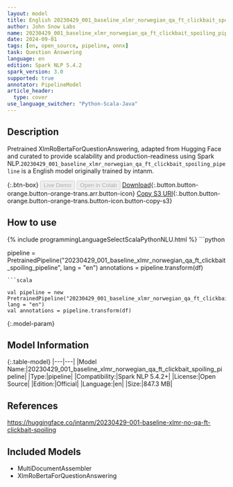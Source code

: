 ```yaml
---
layout: model
title: English 20230429_001_baseline_xlmr_norwegian_qa_ft_clickbait_spoiling_pipeline pipeline XlmRoBertaForQuestionAnswering from intanm
author: John Snow Labs
name: 20230429_001_baseline_xlmr_norwegian_qa_ft_clickbait_spoiling_pipeline
date: 2024-09-01
tags: [en, open_source, pipeline, onnx]
task: Question Answering
language: en
edition: Spark NLP 5.4.2
spark_version: 3.0
supported: true
annotator: PipelineModel
article_header:
  type: cover
use_language_switcher: "Python-Scala-Java"
---
```


## Description

Pretrained XlmRoBertaForQuestionAnswering, adapted from Hugging Face and curated to provide scalability and production-readiness using Spark NLP.`20230429_001_baseline_xlmr_norwegian_qa_ft_clickbait_spoiling_pipeline` is a English model originally trained by intanm.

{:.btn-box}
<button class="button button-orange" disabled>Live Demo</button>
<button class="button button-orange" disabled>Open in Colab</button>
[Download](https://s3.amazonaws.com/auxdata.johnsnowlabs.com/public/models/20230429_001_baseline_xlmr_norwegian_qa_ft_clickbait_spoiling_pipeline_en_5.4.2_3.0_1725174374749.zip){:.button.button-orange.button-orange-trans.arr.button-icon}
[Copy S3 URI](s3://auxdata.johnsnowlabs.com/public/models/20230429_001_baseline_xlmr_norwegian_qa_ft_clickbait_spoiling_pipeline_en_5.4.2_3.0_1725174374749.zip){:.button.button-orange.button-orange-trans.button-icon.button-copy-s3}

## How to use



<div class="tabs-box" markdown="1">
{% include programmingLanguageSelectScalaPythonNLU.html %}
```python

pipeline = PretrainedPipeline("20230429_001_baseline_xlmr_norwegian_qa_ft_clickbait_spoiling_pipeline", lang = "en")
annotations =  pipeline.transform(df)   

```
```scala

val pipeline = new PretrainedPipeline("20230429_001_baseline_xlmr_norwegian_qa_ft_clickbait_spoiling_pipeline", lang = "en")
val annotations = pipeline.transform(df)

```
</div>

{:.model-param}
## Model Information

{:.table-model}
|---|---|
|Model Name:|20230429_001_baseline_xlmr_norwegian_qa_ft_clickbait_spoiling_pipeline|
|Type:|pipeline|
|Compatibility:|Spark NLP 5.4.2+|
|License:|Open Source|
|Edition:|Official|
|Language:|en|
|Size:|847.3 MB|

## References

https://huggingface.co/intanm/20230429-001-baseline-xlmr-no-qa-ft-clickbait-spoiling

## Included Models

- MultiDocumentAssembler
- XlmRoBertaForQuestionAnswering